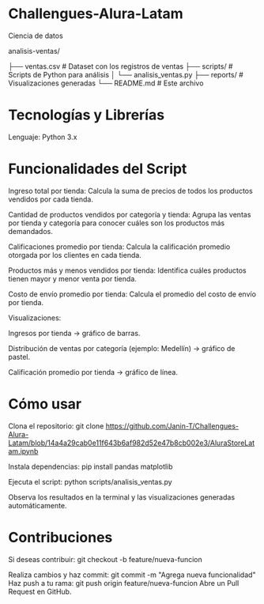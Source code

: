 # Challengues-Alura-Latam

Ciencia de datos

analisis-ventas/

├── ventas.csv            # Dataset con los registros de ventas
├── scripts/              # Scripts de Python para análisis
│   └── analisis_ventas.py
├── reports/              # Visualizaciones generadas
└── README.md             # Este archivo


# Tecnologías y Librerías

Lenguaje: Python 3.x

# Funcionalidades del Script

Ingreso total por tienda:
Calcula la suma de precios de todos los productos vendidos por cada tienda.

Cantidad de productos vendidos por categoría y tienda:
Agrupa las ventas por tienda y categoría para conocer cuáles son los productos más demandados.

Calificaciones promedio por tienda:
Calcula la calificación promedio otorgada por los clientes en cada tienda.

Productos más y menos vendidos por tienda:
Identifica cuáles productos tienen mayor y menor venta por tienda.

Costo de envío promedio por tienda:
Calcula el promedio del costo de envío por tienda.

Visualizaciones:

Ingresos por tienda → gráfico de barras.

Distribución de ventas por categoría (ejemplo: Medellín) → gráfico de pastel.

Calificación promedio por tienda → gráfico de línea.

# Cómo usar
Clona el repositorio:
git clone https://github.com/Janin-T/Challengues-Alura-Latam/blob/14a4a29cab0e11f643b6af982d52e47b8cb002e3/AluraStoreLatam.ipynb

Instala dependencias:
pip install pandas matplotlib

Ejecuta el script:
python scripts/analisis_ventas.py

Observa los resultados en la terminal y las visualizaciones generadas automáticamente.

# Contribuciones

Si deseas contribuir:
git checkout -b feature/nueva-funcion

Realiza cambios y haz commit:
git commit -m "Agrega nueva funcionalidad"
Haz push a tu rama:
git push origin feature/nueva-funcion
Abre un Pull Request en GitHub.







